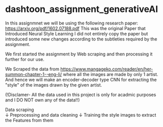 # dashtoon_assignment_generativeAI
In this assignmnet we will be using the following research paper:
https://arxiv.org/pdf/1602.07188.pdf
This was the original Paper that Introduced Neural Style Learning
I did not entirely copy the paper but introduced some new changes according to the subtleties required by the assignment. 

We first started the assignment by Web scraping and then processing it further for our use.


We Scraped the data from  https://www.mangageko.com/reader/en/her-summon-chapter-1--eng-li/
where all the images are made by only 1 artist. And hence we will make an encoder-decoder type CNN for extracting the "style" of the images drawn by the given artist. 



(!Disclamer- All the data used in this project is only for acadmic purposes and I DO NOT own any of the data!!)

Data scraping                
&#8595;
Preprocessing and data cleaning
&#8595;
Training the style images to extract the Features from them
